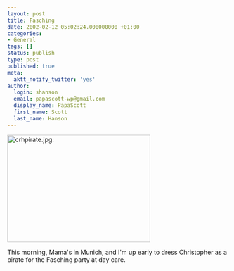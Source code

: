 ```yaml
---
layout: post
title: Fasching
date: 2002-02-12 05:02:24.000000000 +01:00
categories:
- General
tags: []
status: publish
type: post
published: true
meta:
  aktt_notify_twitter: 'yes'
author:
  login: shanson
  email: papascott-wp@gmail.com
  display_name: PapaScott
  first_name: Scott
  last_name: Hanson
---
```

<p><img src="https://res.cloudinary.com/papascott/image/upload/wordpress/wp-content/uploads/2002/02/crhpirate.jpg" height="244" width="325" border="0" alt="crhpirate.jpg: " /> </p>
<p>This morning, Mama's in Munich, and I'm up early to dress Christopher as a pirate for the Fasching party at day care.</p>
